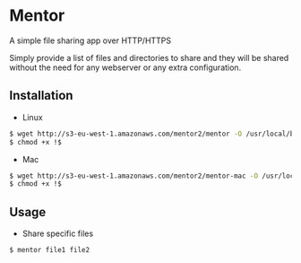Mentor
======

A simple file sharing app over HTTP/HTTPS

Simply provide a list of files and directories to share and they will be
shared without the need for any webserver or any extra configuration.

Installation
------------

 * Linux

```sh
$ wget http://s3-eu-west-1.amazonaws.com/mentor2/mentor -O /usr/local/bin/mentor
$ chmod +x !$
```

 * Mac

```sh
$ wget http://s3-eu-west-1.amazonaws.com/mentor2/mentor-mac -O /usr/local/bin/mentor
$ chmod +x !$
```
Usage
-----

 * Share specific files

```sh
$ mentor file1 file2
```
